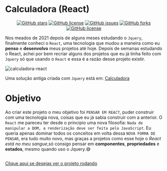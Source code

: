 # Calculadora (React)
<p align="center">
<a href="https://github.com/Francisco-Fetapi/calculadora-react/stargazers"><img alt="GitHub stars" src="https://img.shields.io/github/stars/Francisco-Fetapi/calculadora-react?style=plastic"></a>
<a href="https://github.com/Francisco-Fetapi/calculadora-react"><img alt="GitHub license" src="https://img.shields.io/badge/Exercise-For%20trainning-orange"></a>
<a href="https://github.com/Francisco-Fetapi/calculadora-react/issues"><img alt="GitHub issues" src="https://img.shields.io/github/issues/Francisco-Fetapi/calculadora-react?style=plastic"></a>
<a href="https://github.com/Francisco-Fetapi/calculadora-react/network"><img alt="GitHub forks" src="https://img.shields.io/github/forks/Francisco-Fetapi/calculadora-react?style=plastic"></a>
<a href="https://github.com/Francisco-Fetapi/calculadora-react"><img alt="GitHub license" src="https://img.shields.io/github/license/Francisco-Fetapi/calculadora-react?style=plastic"></a>
</p>

Nos meados de 2021 depois de alguns meses estudando o `Jquery`, finalmente conheci o `React`, uma tecnologia que mudou a maneira como eu **penso** e **desenvolvo** meus projetos até hoje. Depois de semanas estudando o React, achei por bem recriar alguns dos projetos que eu já tinha feito com `Jquery` só que usando o `React` e essa é a razão desse projeto existir.

![calculadora-react](https://user-images.githubusercontent.com/74926014/181218285-ff7a3941-ae8b-46db-9a50-f1d47614ab44.gif)


Uma solução antiga criada com `Jquery` está em: <a href="https://github.com/Francisco-Fetapi/calculadora-html-css-js">Calculadora</a>

# Objetivo

Ao criar este projeto o meu objetivo foi `PENSAR EM REACT`, puder construir com uma tecnologia nova, coisas que eu já sabia construir com a anterior. O `React` me pareceu ter desde o principio uma nova filosofia:
`Nada de manipular a DOM, a renderização deve ser feita pelo JavaScript`. Eu queria apenas dominar todos os conceitos em volta dessa `NOVA FORMA DE PENSAR`, era tudo muito novo, mas graças a projetos como esse hoje o _React está no meu sangue_,só consigo pensar em **componentes**, **propriedades** e **estados**, mesmo quando uso o Jquery.😅

##

<a href="http://calculadora-react-fetapi.vercel.app/">Clique aqui se desejas ver o projeto rodando</a>

